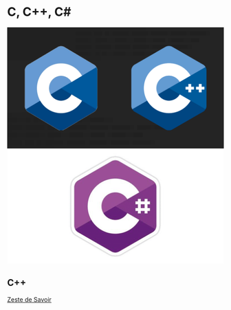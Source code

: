 # C, C++, C#

![logo C](../assets/logoC.png)
![logo C#](../assets/logoCSharp.png)


## C++

[Zeste de Savoir](https://zestedesavoir.com/tutoriels/822/la-programmation-en-c-moderne/)